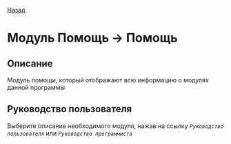[Назад][Back]

# Модуль **Помощь -> Помощь**

## Описание

Модуль помощи, который отображают всю информацию о модулях данной программы

## Руководство пользователя

Выберите описание необходимого модуля, нажав на ссылку _`Руководство пользователя`_ или _`Руководство программиста`_

[Back]: ../index.html